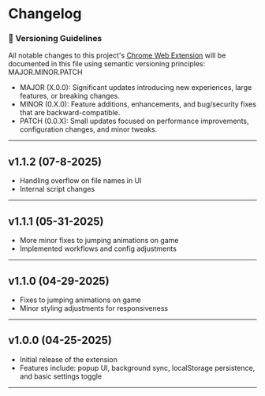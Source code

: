# Changelog

### 📌 Versioning Guidelines
All notable changes to this project's [Chrome Web Extension](https://skyshare.technology/chrome) will be documented in this file using semantic versioning principles: MAJOR.MINOR.PATCH
- MAJOR (X.0.0): Significant updates introducing new experiences, large features, or breaking changes.
- MINOR (0.X.0): Feature additions, enhancements, and bug/security fixes that are backward-compatible.
- PATCH (0.0.X): Small updates focused on performance improvements, configuration changes, and minor tweaks.

---

## v1.1.2 (07-8-2025)
- Handling overflow on file names in UI 
- Internal script changes

---

## v1.1.1 (05-31-2025)
- More minor fixes to jumping animations on game
- Implemented workflows and config adjustments

---

## v1.1.0 (04-29-2025)
- Fixes to jumping animations on game
- Minor styling adjustments for responsiveness

---

## v1.0.0 (04-25-2025)
- Initial release of the extension
- Features include: popup UI, background sync, localStorage persistence, and basic settings toggle

---